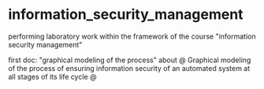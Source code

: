 # information_security_management
performing laboratory work within the framework of the course "information security management"

first doc: "graphical modeling of the process" about @ Graphical modeling of the process of ensuring information security of an automated system at all stages of its life cycle @
